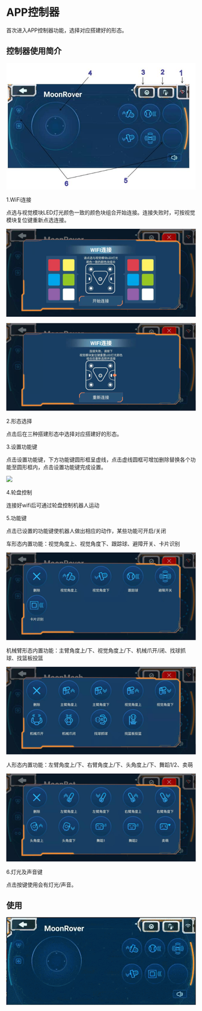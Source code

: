 # APP控制器

首次进入APP控制器功能，选择对应搭建好的形态。

## 控制器使用简介

![](./images/MoonBot_App_C.jpg)

1.WiFi连接

点选与视觉模块LED灯光颜色一致的颜色块组合开始连接。连接失败时，可按视觉模块复位键重新点选连接。

![](./images/MoonBot_App_C1.jpg)

![](./images/MoonBot_App_C2.jpg)

2.形态选择

点击后在三种搭建形态中选择对应搭建好的形态。

3.设置功能键

点击设置功能键，下方功能键圆形框呈虚线，点击虚线圆框可增加删除替换各个功能至圆形框内，点击设置功能键完成设置。

![](./images/GIF/GIF_APP_Control0.gif)
 
4.轮盘控制

连接好wifi后可通过轮盘控制机器人运动

5.功能键

点击已设置的功能键使机器人做出相应的动作，某些功能可开启/关闭

车形态内置功能：视觉角度上、视觉角度下、跟踪球、避障开关、卡片识别

![](./images/MoonBot_App_C6.jpg)

机械臂形态内置功能：主臂角度上/下、视觉角度上/下、机械爪开/闭、找球抓球、找篮板投篮

![](./images/MoonBot_App_C7.jpg)

人形态内置功能：左臂角度上/下、右臂角度上/下、头角度上/下、舞蹈1/2、卖萌

![](./images/MoonBot_App_C8.jpg)

6.灯光及声音键

点击按键使用会有灯光/声音。

## 使用

![](./images/GIF/GIF_APP_Control1.gif)
